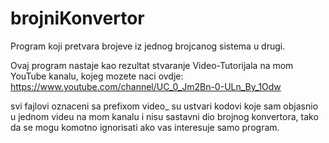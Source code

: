 # brojniKonvertor
Program koji pretvara brojeve iz jednog brojcanog sistema u drugi.

Ovaj program nastaje kao rezultat stvaranje Video-Tutorijala na mom YouTube kanalu, kojeg mozete naci ovdje:
https://www.youtube.com/channel/UC_0_Jm2Bn-0-ULn_By_1Odw

svi fajlovi oznaceni sa prefixom video_ su ustvari kodovi koje sam objasnio u jednom videu na mom kanalu i nisu sastavni dio brojnog konvertora, tako da se mogu komotno ignorisati ako vas interesuje samo program.
